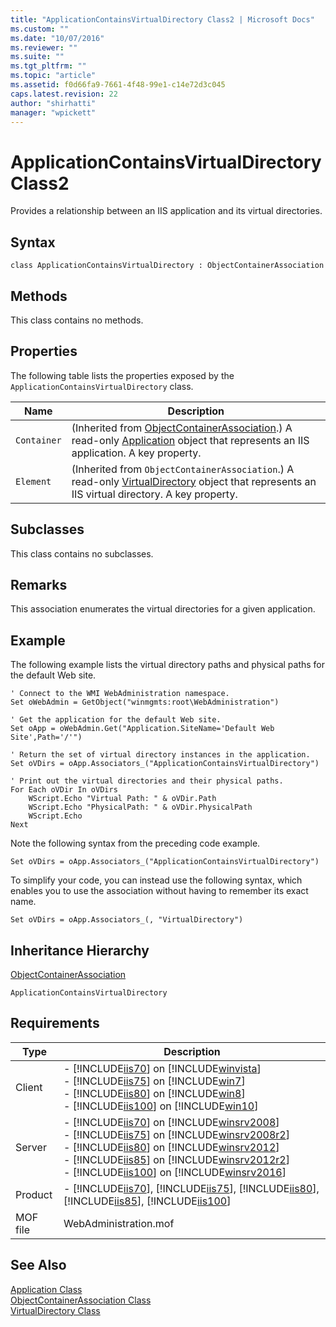 ```yaml
---
title: "ApplicationContainsVirtualDirectory Class2 | Microsoft Docs"
ms.custom: ""
ms.date: "10/07/2016"
ms.reviewer: ""
ms.suite: ""
ms.tgt_pltfrm: ""
ms.topic: "article"
ms.assetid: f0d66fa9-7661-4f48-99e1-c14e72d3c045
caps.latest.revision: 22
author: "shirhatti"
manager: "wpickett"
---
```

# ApplicationContainsVirtualDirectory Class2
Provides a relationship between an IIS application and its virtual directories.  
  
## Syntax  
  
```vbs  
class ApplicationContainsVirtualDirectory : ObjectContainerAssociation  
```  
  
## Methods  
 This class contains no methods.  
  
## Properties  
 The following table lists the properties exposed by the `ApplicationContainsVirtualDirectory` class.  
  
|Name|Description|  
|----------|-----------------|  
|`Container`|(Inherited from [ObjectContainerAssociation](../../reference/admin/objectcontainerassociation-class1.md).) A read-only [Application](../../reference/admin/application-class1.md) object that represents an IIS application. A key property.|  
|`Element`|(Inherited from `ObjectContainerAssociation`.) A read-only [VirtualDirectory](../../reference/admin/virtualdirectory-class2.md) object that represents an IIS virtual directory. A key property.|  
  
## Subclasses  
 This class contains no subclasses.  
  
## Remarks  
 This association enumerates the virtual directories for a given application.  
  
## Example  
 The following example lists the virtual directory paths and physical paths for the default Web site.  
  
```  
' Connect to the WMI WebAdministration namespace.  
Set oWebAdmin = GetObject("winmgmts:root\WebAdministration")  
  
' Get the application for the default Web site.  
Set oApp = oWebAdmin.Get("Application.SiteName='Default Web Site',Path='/'")  
  
' Return the set of virtual directory instances in the application.  
Set oVDirs = oApp.Associators_("ApplicationContainsVirtualDirectory")  
  
' Print out the virtual directories and their physical paths.  
For Each oVDir In oVDirs  
    WScript.Echo "Virtual Path: " & oVDir.Path  
    WScript.Echo "PhysicalPath: " & oVDir.PhysicalPath  
    WScript.Echo  
Next  
```  
  
 Note the following syntax from the preceding code example.  
  
 `Set oVDirs = oApp.Associators_("ApplicationContainsVirtualDirectory")`  
  
 To simplify your code, you can instead use the following syntax, which enables you to use the association without having to remember its exact name.  
  
 `Set oVDirs = oApp.Associators_(, "VirtualDirectory")`  
  
## Inheritance Hierarchy  
 [ObjectContainerAssociation](../../reference/admin/objectcontainerassociation-class1.md)  
  
 `ApplicationContainsVirtualDirectory`  
  
## Requirements  
  
|Type|Description|  
|----------|-----------------|  
|Client|-   [!INCLUDE[iis70](../../reference/admin/includes/iis70-md.md)] on [!INCLUDE[winvista](../../reference/admin/includes/winvista-md.md)]<br />-   [!INCLUDE[iis75](../../reference/admin/includes/iis75-md.md)] on [!INCLUDE[win7](../../reference/admin/includes/win7-md.md)]<br />-   [!INCLUDE[iis80](../../reference/admin/includes/iis80-md.md)] on [!INCLUDE[win8](../../reference/admin/includes/win8-md.md)]<br />-   [!INCLUDE[iis100](../../reference/admin/includes/iis100-md.md)] on [!INCLUDE[win10](../../reference/admin/includes/win10-md.md)]|  
|Server|-   [!INCLUDE[iis70](../../reference/admin/includes/iis70-md.md)] on [!INCLUDE[winsrv2008](../../reference/admin/includes/winsrv2008-md.md)]<br />-   [!INCLUDE[iis75](../../reference/admin/includes/iis75-md.md)] on [!INCLUDE[winsrv2008r2](../../reference/admin/includes/winsrv2008r2-md.md)]<br />-   [!INCLUDE[iis80](../../reference/admin/includes/iis80-md.md)] on [!INCLUDE[winsrv2012](../../reference/admin/includes/winsrv2012-md.md)]<br />-   [!INCLUDE[iis85](../../reference/admin/includes/iis85-md.md)] on [!INCLUDE[winsrv2012r2](../../reference/admin/includes/winsrv2012r2-md.md)]<br />-   [!INCLUDE[iis100](../../reference/admin/includes/iis100-md.md)] on [!INCLUDE[winsrv2016](../../reference/admin/includes/winsrv2016-md.md)]|  
|Product|-   [!INCLUDE[iis70](../../reference/admin/includes/iis70-md.md)], [!INCLUDE[iis75](../../reference/admin/includes/iis75-md.md)], [!INCLUDE[iis80](../../reference/admin/includes/iis80-md.md)], [!INCLUDE[iis85](../../reference/admin/includes/iis85-md.md)], [!INCLUDE[iis100](../../reference/admin/includes/iis100-md.md)]|  
|MOF file|WebAdministration.mof|  
  
## See Also  
 [Application Class](../../reference/admin/application-class1.md)   
 [ObjectContainerAssociation Class](../../reference/admin/objectcontainerassociation-class1.md)   
 [VirtualDirectory Class](../../reference/admin/virtualdirectory-class2.md)
